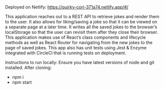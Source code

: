Deployed on Netlify: https://quirky-cori-371a74.netlify.app/#/ 

This application reaches out to a REST API to retrieve jokes and render them to the user. 
It also allows for liking/saving a joke so that it can be viewed on a separate page at a later time. 
It writes all the saved jokes to the browser’s localStorage so that the user can revisit them after they close their browser.  
This application makes use of React’s class components and lifecycle methods as well as React Router for navigating from the new jokes to the page of saved jokes. 
This app also has unit tests using Jest & Enzyme integrated with CircleCI that is running tests on deployment.

Instructions to run locally: 
Ensure you have latest versions of node and git installed. 
After cloning:
- npm i
- npm start
